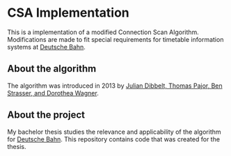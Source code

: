 # CSA Implementation

This is a implementation of a modified Connection Scan Algorithm.
Modifications are made to fit special requirements for timetable information systems at [Deutsche Bahn](http://deutschebahn.com).

## About the algorithm

The algorithm was introduced in 2013 by [Julian Dibbelt, Thomas Pajor, Ben Strasser, and Dorothea Wagner](http://i11www.iti.uni-karlsruhe.de/extra/publications/dpsw-isftr-13.pdf).

## About the project

My bachelor thesis studies the relevance and applicability of the algorithm for [Deutsche Bahn](http://deutschebahn.com).
This repository contains code that was created for the thesis.
